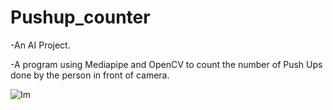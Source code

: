 # Pushup_counter
-An AI Project.

-A program using Mediapipe and OpenCV to count the number of Push Ups done by the person in front of camera.

![Im](https://user-images.githubusercontent.com/95848665/189094967-e6cf2a01-4a8a-4a84-9876-0acb7022a178.png)
